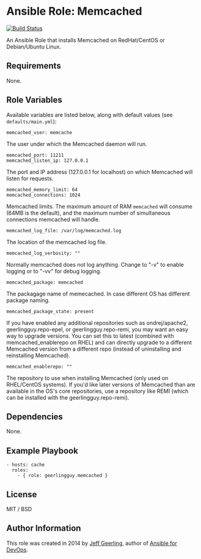 # Ansible Role: Memcached

[![Build Status](https://travis-ci.org/geerlingguy/ansible-role-memcached.svg?branch=master)](https://travis-ci.org/geerlingguy/ansible-role-memcached)

An Ansible Role that installs Memcached on RedHat/CentOS or Debian/Ubuntu Linux.

## Requirements

None.

## Role Variables

Available variables are listed below, along with default values (see `defaults/main.yml`):

    memcached_user: memcache

The user under which the Memcached daemon will run.

    memcached_port: 11211
    memcached_listen_ip: 127.0.0.1

The port and IP address (127.0.0.1 for localhost) on which Memcached will listen for requests.

    memcached_memory_limit: 64
    memcached_connections: 1024

Memcached limits. The maximum amount of RAM `memcached` will consume (64MB is the default), and the maximum number of simultaneous connections memcached will handle.

    memcached_log_file: /var/log/memcached.log

The location of the memcached log file.

    memcached_log_verbosity: ""

Normally memcached does not log anything. Change to "-v" to enable logging or to "-vv" for debug logging.

    memcached_package: memcached

The packagage name of memecached. In case different OS has different package naming.

    memcached_package_state: present
    
If you have enabled any additional repositories such as ondrej/apache2, geerlingguy.repo-epel, or geerlingguy.repo-remi, you may want an easy way to upgrade versions. You can set this to latest (combined with memcached_enablerepo on RHEL) and can directly upgrade to a different Memcached version from a different repo (instead of uninstalling and reinstalling Memcached).

    memcached_enablerepo: ""
    
The repository to use when installing Memcached (only used on RHEL/CentOS systems). If you'd like later versions of Memcached than are available in the OS's core repositories, use a repository like REMI (which can be installed with the geerlingguy.repo-remi).

## Dependencies

None.

## Example Playbook

    - hosts: cache
      roles:
        - { role: geerlingguy.memcached }

## License

MIT / BSD

## Author Information

This role was created in 2014 by [Jeff Geerling](https://www.jeffgeerling.com/), author of [Ansible for DevOps](https://www.ansiblefordevops.com/).
